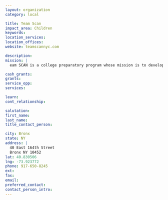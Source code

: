 ```yaml
---
layout: organization
category: local

title: Team Scan
impact_area: Children
keywords: 
location_services: 
location_offices: 
website: teamscannyc.com

description: 
mission: |
  eam SCAN is a college preparatory program whose mission is to develop mature young men through the sport of basketball. Founded in 2009, Team SCAN is a program within the Supportive Children's Advocacy Network (SCAN - www.scanny.org), a nonprofit organization whose goal is to provide family assistance services and after school programming to "at-risk" youth in the South Bronx and East Harlem areas. Team SCAN focuses on holistically developing our student athletes (academically, socially and athletically) and places them in quality academic institutions at Middle and High school levels to best prepare them for college and beyond.

cash_grants: 
grants: 
service_opp: 
services: 

learn: 
cont_relationship: 

salutation: 
first_name: 
last_name: 
title_contact_person: 

city: Bronx
state: NY
address: |
  40 East 164th Street  
  Bronx NY 10452
lat: 40.830506
lng: -73.923772
phone: 917-650-8245
ext: 
fax: 
email: 
preferred_contact: 
contact_person_intro: 
---
```

